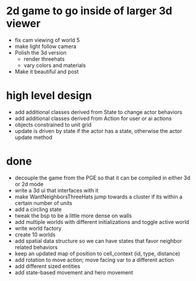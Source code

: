 # 2d game to go inside of larger 3d viewer
* fix cam viewing of world 5
* make light follow camera
* Polish the 3d version
    * render threehats
    * vary colors and materials
* Make it beautiful and post

# high level design
* add additional classes derived from State to change actor behaviors
* add additional classes derived from Action for user or ai actions 
* objects constrained to unit grid
* update is driven by state if the actor has a state, otherwise the actor update method 

# done
* decouple the game from the PGE so that it can be compiled in either 3d or 2d mode
* write a 3d ui that interfaces with it 
* make WantNeighborsThreeHats jump towards a cluster if its within a certain number of units
* add a circling state
* tweak the bsp to be a little more dense on walls
* add multiple worlds with different initializations and toggle active world
* write world factory
* create 10 worlds
* add spatial data structure so we can have states that favor neighbor related behaviors 
* keep an updated map of position to cell_context (id, type, distance)
* add rotation to move action; move facing var to a different action 
* add different sized entities
* add state-based movement and hero movement

